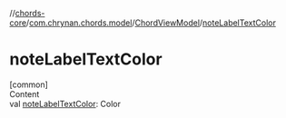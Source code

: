 //[chords-core](../../../index.md)/[com.chrynan.chords.model](../index.md)/[ChordViewModel](index.md)/[noteLabelTextColor](note-label-text-color.md)



# noteLabelTextColor  
[common]  
Content  
val [noteLabelTextColor](note-label-text-color.md): Color  



